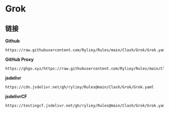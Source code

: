 # Grok

## 链接

**Github**
```
https://raw.githubusercontent.com/Ryliey/Rules/main/Clash/Grok/Grok.yaml
```

**GitHub Proxy**
```
https://ghgo.xyz/https://raw.githubusercontent.com/Ryliey/Rules/main/Clash/Grok/Grok.yaml
```

**jsdelivr**
```
https://cdn.jsdelivr.net/gh/ryliey/Rules@main/Clash/Grok/Grok.yaml
```

**jsdelivrCF**
```
https://testingcf.jsdelivr.net/gh/ryliey/Rules@main/Clash/Grok/Grok.yaml
```
